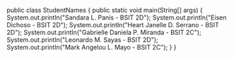 public class StudentNames {
    public static void main(String[] args) {
        System.out.println("Sandara L. Panis - BSIT 2D");
        System.out.println("Eisen Dichoso - BSIT 2D");
        System.out.println("Heart Janelle D. Serrano - BSIT 2D");
        System.out.println("Gabrielle Daniela P. Miranda - BSIT 2C");
        System.out.println("Leonardo M. Sayas - BSIT 2D");
        System.out.println("Mark Angelou L. Mayo - BSIT 2C");
    }
}
